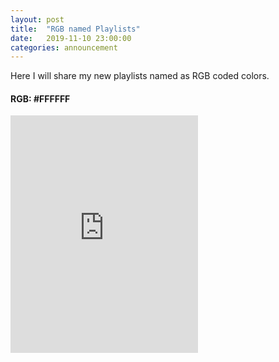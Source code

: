 ```yaml
---
layout: post
title:  "RGB named Playlists"
date:   2019-11-10 23:00:00
categories: announcement
---
```


Here I will share my new playlists named as RGB coded colors.

<h4>RGB: #FFFFFF</h4>

<iframe src="https://open.spotify.com/embed/playlist/57nlDE4zlr4et5oo1g5EUd" width="300" height="380" frameborder="0" allowtransparency="true" allow="encrypted-media"></iframe>
